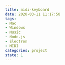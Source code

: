 ```yaml
---
title: midi-keyboard
date: 2020-03-11 11:17:50
tags:
- Mac
- Windows
- Music
- Node.js
- Electron
- MIDI
categories: project
state: 1
---
```


